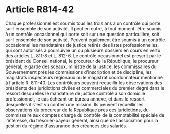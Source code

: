 # Article R814-42

Chaque professionnel est soumis tous les trois ans à un contrôle qui porte sur l'ensemble de son activité. Il peut en outre, à tout moment, être soumis à un contrôle occasionnel qui porte soit sur une question particulière, soit sur l'ensemble de son activité. Peuvent également être soumis à un contrôle occasionnel les mandataires de justice retirés des listes professionnelles, qui sont autorisés à poursuivre un ou plusieurs dossiers en cours en vertu des articles L. 811-8 et L. 812-6.   Le contrôle occasionnel est prescrit par le président du Conseil national, le procureur de la République, le procureur général, le garde des sceaux, ministre de la justice, les commissaires du Gouvernement près les commissions d'inscription et de discipline, les magistrats inspecteurs régionaux ou le magistrat coordonnateur mentionné à l'article R. 811-40.   Les contrôleurs peuvent recueillir les observations des présidents des juridictions civiles et commerciales du premier degré dans le ressort desquelles le mandataire de justice contrôlé a son domicile professionnel, le cas échéant un bureau annexe, et dans le ressort desquelles il s'est vu confier une mission. Ils peuvent recueillir les observations du procureur de la République près ces juridictions, du commissaire aux comptes chargé du contrôle de la comptabilité spéciale de l'intéressé, du trésorier-payeur général, ainsi que de l'association pour la gestion du régime d'assurance des créances des salariés.